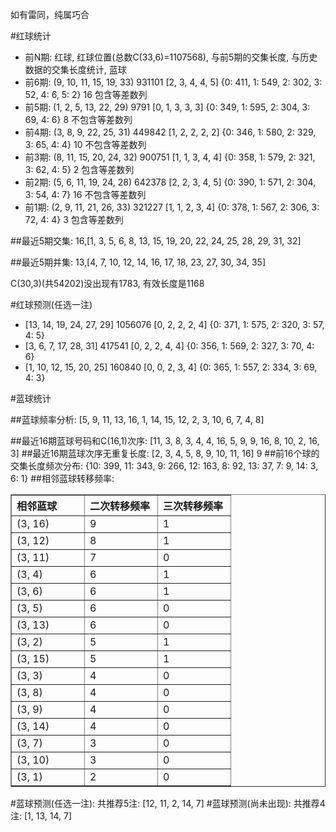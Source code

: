 <!-- 
.. title: 双色球2012043期(2012-04-15)数据分析报告
.. slug: slott-2012043-2012-04-15-report
.. date: 2012-04-16 08:00:00 UTC+08:00
.. tags: Lottery
.. link: 
.. description: 
.. type: text
-->

如有雷同，纯属巧合

<!-- TEASER_END-->

#红球统计

- 前N期: 红球, 红球位置(总数C(33,6)=1107568), 与前5期的交集长度, 与历史数据的交集长度统计, 蓝球
- 前6期: (9, 10, 11, 15, 19, 33) 931101 [2, 3, 4, 4, 5] {0: 411, 1: 549, 2: 302, 3: 52, 4: 6, 5: 2} 16 包含等差数列
- 前5期: (1, 2, 5, 13, 22, 29) 9791 [0, 1, 3, 3, 3] {0: 349, 1: 595, 2: 304, 3: 69, 4: 6} 8 不包含等差数列
- 前4期: (3, 8, 9, 22, 25, 31) 449842 [1, 2, 2, 2, 2] {0: 346, 1: 580, 2: 329, 3: 65, 4: 4} 10 不包含等差数列
- 前3期: (8, 11, 15, 20, 24, 32) 900751 [1, 1, 3, 4, 4] {0: 358, 1: 579, 2: 321, 3: 62, 4: 5} 2 包含等差数列
- 前2期: (5, 6, 11, 19, 24, 28) 642378 [2, 2, 3, 4, 5] {0: 390, 1: 571, 2: 304, 3: 54, 4: 7} 16 不包含等差数列
- 前1期: (2, 9, 11, 21, 26, 33) 321227 [1, 1, 2, 3, 4] {0: 378, 1: 567, 2: 306, 3: 72, 4: 4} 3 包含等差数列

##最近5期交集:
16,[1, 3, 5, 6, 8, 13, 15, 19, 20, 22, 24, 25, 28, 29, 31, 32]

##最近5期并集:
13,[4, 7, 10, 12, 14, 16, 17, 18, 23, 27, 30, 34, 35]

C(30,3)(共54202)没出现有1783, 
有效长度是1168

#红球预测(任选一注)

- [13, 14, 19, 24, 27, 29] 1056076 [0, 2, 2, 2, 4] {0: 371, 1: 575, 2: 320, 3: 57, 4: 5}
- [3, 6, 7, 17, 28, 31] 417541 [0, 2, 2, 4, 4] {0: 356, 1: 569, 2: 327, 3: 70, 4: 6}
- [1, 10, 12, 15, 20, 25] 160840 [0, 0, 2, 3, 4] {0: 365, 1: 557, 2: 334, 3: 69, 4: 3}

#蓝球统计

##蓝球频率分析:
[5, 9, 11, 13, 16, 1, 14, 15, 12, 2, 3, 10, 6, 7, 4, 8]

##最近16期蓝球号码和C(16,1)次序:
[11, 3, 8, 3, 4, 4, 16, 5, 9, 9, 16, 8, 10, 2, 16, 3]
##最近16期蓝球次序无重复长度:
[2, 3, 4, 5, 8, 9, 10, 11, 16] 9
##前16个球的交集长度频次分布:
{10: 399, 11: 343, 9: 266, 12: 163, 8: 92, 13: 37, 7: 9, 14: 3, 6: 1}
##相邻蓝球转移频率:
<table border="1" class="table table-striped dataframe">
  <thead>
    <tr style="text-align: left;">
      <th style="min-width: 100px;">相邻蓝球</th>
      <th style="min-width: 100px;">二次转移频率</th>
      <th style="min-width: 100px;">三次转移频率</th>
    </tr>
  </thead>
  <tbody>
    <tr>
      <td> (3, 16)</td>
      <td> 9</td>
      <td> 1</td>
    </tr>
    <tr>
      <td> (3, 12)</td>
      <td> 8</td>
      <td> 1</td>
    </tr>
    <tr>
      <td> (3, 11)</td>
      <td> 7</td>
      <td> 0</td>
    </tr>
    <tr>
      <td>  (3, 4)</td>
      <td> 6</td>
      <td> 1</td>
    </tr>
    <tr>
      <td>  (3, 6)</td>
      <td> 6</td>
      <td> 1</td>
    </tr>
    <tr>
      <td>  (3, 5)</td>
      <td> 6</td>
      <td> 0</td>
    </tr>
    <tr>
      <td> (3, 13)</td>
      <td> 6</td>
      <td> 0</td>
    </tr>
    <tr>
      <td>  (3, 2)</td>
      <td> 5</td>
      <td> 1</td>
    </tr>
    <tr>
      <td> (3, 15)</td>
      <td> 5</td>
      <td> 1</td>
    </tr>
    <tr>
      <td>  (3, 3)</td>
      <td> 4</td>
      <td> 0</td>
    </tr>
    <tr>
      <td>  (3, 8)</td>
      <td> 4</td>
      <td> 0</td>
    </tr>
    <tr>
      <td>  (3, 9)</td>
      <td> 4</td>
      <td> 0</td>
    </tr>
    <tr>
      <td> (3, 14)</td>
      <td> 4</td>
      <td> 0</td>
    </tr>
    <tr>
      <td>  (3, 7)</td>
      <td> 3</td>
      <td> 0</td>
    </tr>
    <tr>
      <td> (3, 10)</td>
      <td> 3</td>
      <td> 0</td>
    </tr>
    <tr>
      <td>  (3, 1)</td>
      <td> 2</td>
      <td> 0</td>
    </tr>
  </tbody>
</table>
#蓝球预测(任选一注):
共推荐5注: [12, 11, 2, 14, 7]
#蓝球预测(尚未出现):
共推荐4注: [1, 13, 14, 7]

